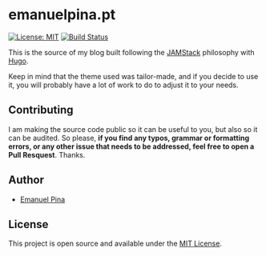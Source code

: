 # emanuelpina.pt  

[![License: MIT](https://img.shields.io/badge/License-MIT-blue.svg)](LICENSE) [![Build Status](https://drone.mnlpn.xyz/api/badges/emanuelpina/emanuelpina.pt/status.svg)](https://drone.mnlpn.xyz/emanuelpina/emanuelpina.pt)

This is the source of my blog built following the [JAMStack](https://jamstack.org/) philosophy with [Hugo](https://gohugo.io/).

Keep in mind that the theme used was tailor-made, and if you decide to use it, you will probably have a lot of work to do to adjust it to your needs.

## Contributing

I am making the source code public so it can be useful to you, but also so it can be audited. So please, **if you find any typos, grammar or formatting errors, or any other issue that needs to be addressed, feel free to open a Pull Resquest**. Thanks.

## Author

- [Emanuel Pina](https://emanuelpina.pt)

## License

This project is open source and available under the [MIT License](LICENSE).
